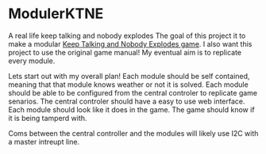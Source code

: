 # ModulerKTNE
A real life keep talking and nobody explodes
The goal of this project it to make a modular [Keep Talking and Nobody Explodes game](https://keeptalkinggame.com/).
I also want this project to use the original game manual!
My eventual aim is to replicate every module.

Lets start out with my overall plan!
Each module should be self contained, meaning that that module knows weather or not it is solved.
Each module should be able to be configured from the central controler to replicate game senarios.
The central controler should have a easy to use web interface.
Each module should look like it does in the game.
The game should know if it is being tamperd with.

Coms between the central controller and the modules will likely use I2C with a master intreupt line.
